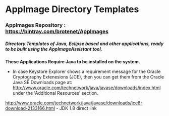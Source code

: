 # AppImage Directory Templates

### AppImages Repository : https://bintray.com/brotenet/AppImages

##### Directory Templates of Java, Eclipse based and other applications, ready to be built using the _AppImageAssistant_ tool.

**These Applications Require Java to be installed on the system.**

* In case Keystore Explorer shows a requirement message for the Oracle Cryptography Extenesions (JCE), then you can get them from the Oracle Java SE Downloads page at: http://www.oracle.com/technetwork/java/javase/downloads/index.html under the 'Additional Resources' section.

http://www.oracle.com/technetwork/java/javase/downloads/jce8-download-2133166.html - JDK 1.8 direct link


